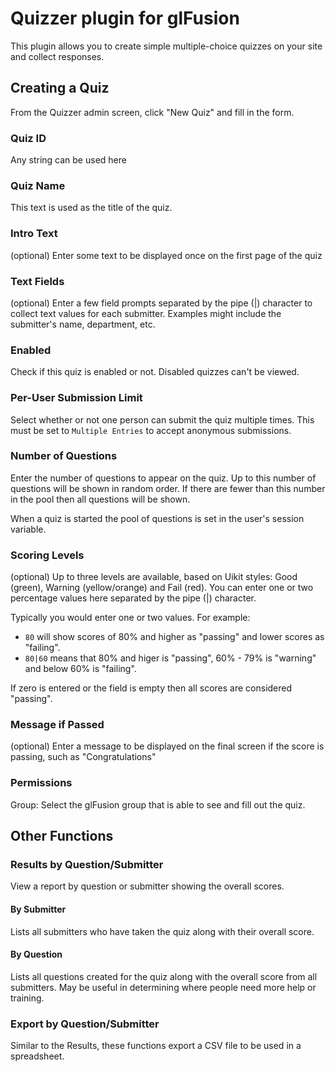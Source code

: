 # Quizzer plugin for glFusion
This plugin allows you to create simple multiple-choice quizzes on your site and collect responses.

## Creating a Quiz
From the Quizzer admin screen, click "New Quiz" and fill in the form.
### Quiz ID
Any string can be used here

### Quiz Name
This text is used as the title of the quiz.

### Intro Text
(optional) Enter some text to be displayed once on the first page of the quiz

### Text Fields
(optional) Enter a few field prompts separated by the pipe (|) character to collect text values for each submitter. Examples might include the submitter's name, department, etc.

### Enabled
Check if this quiz is enabled or not. Disabled quizzes can't be viewed.

### Per-User Submission Limit
Select whether or not one person can submit the quiz multiple times. This must be set to `Multiple Entries` to accept anonymous submissions.

### Number of Questions
Enter the number of questions to appear on the quiz. Up to this number of questions will be shown in random order. If there are fewer than this number in the pool then all questions will be shown.

When a quiz is started the pool of questions is set in the user's session variable.

### Scoring Levels
(optional) Up to three levels are available, based on Uikit styles: Good (green), Warning (yellow/orange) and Fail (red). You can enter one or two percentage values here separated by the pipe (|) character.

Typically you would enter one or two values. For example:
  - `80` will show scores of 80% and higher as "passing" and lower scores as "failing".
  - `80|60` means that 80% and higer is "passing", 60% - 79% is "warning" and below 60% is "failing".

If zero is entered or the field is empty then all scores are considered "passing".

### Message if Passed
(optional) Enter a message to be displayed on the final screen if the score is passing, such as "Congratulations"

### Permissions
Group: Select the glFusion group that is able to see and fill out the quiz.

## Other Functions
### Results by Question/Submitter
View a report by question or submitter showing the overall scores.

#### By Submitter
Lists all submitters who have taken the quiz along with their overall score.

#### By Question
Lists all questions created for the quiz along with the overall score from all submitters.
May be useful in determining where people need more help or training.

### Export by Question/Submitter
Similar to the Results, these functions export a CSV file to be used in a spreadsheet.
